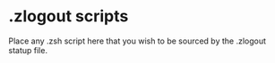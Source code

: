 # .zlogout scripts
Place any .zsh script here that you wish to be sourced by the .zlogout statup file.
